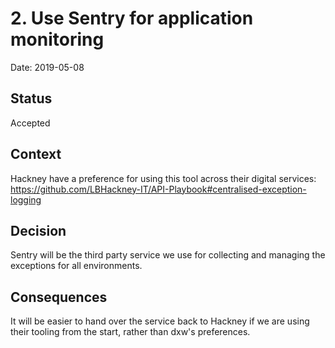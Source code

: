 # 2. Use Sentry for application monitoring

Date: 2019-05-08

## Status

Accepted

## Context

Hackney have a preference for using this tool across their digital services: https://github.com/LBHackney-IT/API-Playbook#centralised-exception-logging

## Decision

Sentry will be the third party service we use for collecting and managing the exceptions for all environments.

## Consequences

It will be easier to hand over the service back to Hackney if we are using their tooling from the start, rather than dxw's preferences.
